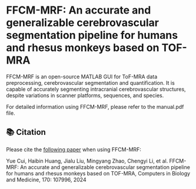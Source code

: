 # FFCM-MRF: An accurate and generalizable cerebrovascular segmentation pipeline for humans and rhesus monkeys based on TOF-MRA
FFCM-MRF is an open-source MATLAB GUI for ToF-MRA data preprocessing, cerebrovascular segmentation and quantification. It is capable of accurately segmenting intracranial cerebrovascular structures, despite variations in scanner platforms, sequences, and species.

For detailed information using FFCM-MRF, please refer to the manual.pdf file.

## :books: Citation
Please cite the [following paper](https://doi.org/10.1016/j.compbiomed.2024.107996) when using FFCM-MRF:

Yue Cui, Haibin Huang, Jialu Liu, Mingyang Zhao, Chengyi Li, et al. FFCM-MRF: An accurate and generalizable cerebrovascular segmentation pipeline for humans and rhesus monkeys based on TOF-MRA, Computers in Biology and Medicine, 170: 107996, 2024

```
